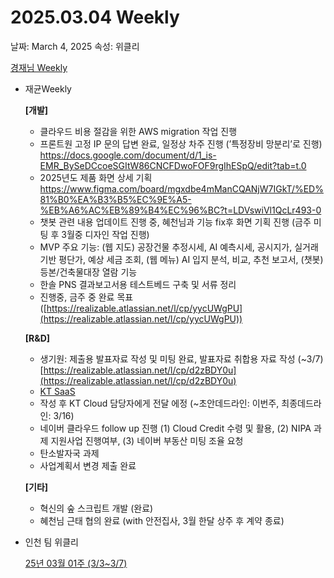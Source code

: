 # 2025.03.04 Weekly

날짜: March 4, 2025
속성: 위클리

[경재님 Weekly](%E1%84%80%E1%85%A7%E1%86%BC%E1%84%8C%E1%85%A2%E1%84%82%E1%85%B5%E1%86%B7%20Weekly%2019fe98ce7f7180798136fd5448f0efd3.md)

- 재균Weekly
    
    **[개발]**
    
    - 클라우드 비용 절감을 위한 AWS migration 작업 진행 
    - 프론트원 고정 IP 문의 답변 완료, 일정상 차주 진행
    (’특정장비 망분리’로 진행)
    https://docs.google.com/document/d/1_is-EMR_BySeDCcoeSGItW86CNCFDwoFOF9rgIhESpQ/edit?tab=t.0
    - 2025년도 제품 화면 상세 기획
    https://www.figma.com/board/mgxdbe4mManCQANjW7IGkT/%ED%81%B0%EA%B3%B5%EC%9E%A5-%EB%A6%AC%EB%89%B4%EC%96%BC?t=LDVswiVl1QcLr493-0
    - 챗봇 관련 내용 업데이트 진행 중, 혜천님과 기능 fix후 화면 기획 진행 (금주 미팅 후 3월중 디자인 작업 진행)
    - MVP 주요 기능: (웹 지도) 공장건물 추정시세, AI 예측시세, 공시지가, 실거래 기반 평단가, 예상 세금 조회, (웹 메뉴) AI 입지 분석, 비교, 추천 보고서, (챗봇) 등본/건축물대장 열람 기능
    - 한솔 PNS 결과보고서용 테스트베드 구축 및 서류 정리 
    - 진행중, 금주 중 완료 목표 ([https://realizable.atlassian.net/l/cp/yycUWgPU](https://realizable.atlassian.net/l/cp/yycUWgPU))
    
    **[R&D]**
    
    - 생기원: 제출용 발표자료 작성 및 미팅 완료, 발표자료 취합용 자료 작성 (~3/7)
    [https://realizable.atlassian.net/l/cp/d2zBDY0u](https://realizable.atlassian.net/l/cp/d2zBDY0u)
    - [KT SaaS](https://www.nipa.kr/home/2-2/15824) 
    - 작성 후 KT Cloud 담당자에게 전달 에정 (~초안데드라인: 이번주, 최종데드라인: 3/16) 
    - 네이버 클라우드 follow up 진행 
      (1) Cloud Credit 수령 및 활용, (2) NIPA 과제 지원사업 진행여부, (3) 네이버 부동산 미팅 조율 요청
    - 탄소발자국 과제
    - 사업계획서 변경 제출 완료
    
    **[기타]**
    
    - 혁신의 숲 스크립트 개발 (완료)
    - 혜천님 근태 협의 완료 (with 안전집사, 3월 한달 상주 후 계약 종료)
    
- 인천 팀 위클리
    
    [25년 03월 01주 (3/3~3/7)](https://www.notion.so/25-03-01-3-3-3-7-1ace98ce7f71802ea292d35f7d950b44?pvs=21)